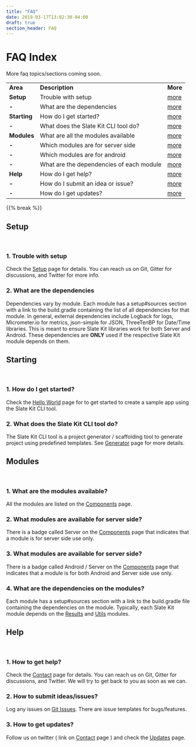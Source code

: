 ```yaml
---
title: "FAQ"
date: 2019-03-17T13:02:30-04:00
draft: true
section_header: FAQ
---
```



# FAQ Index
More faq topics/sections coming soon.

<table class="table table-bordered table-striped">
    <tr>
        <td><strong>Area</strong></td>
        <td><strong>Description</strong></td>
        <td><strong>More</strong></td>
    </tr>
    <tr>
        <td><strong>Setup</strong></td>
        <td>Trouble with setup</td>
        <td><a href="/info/faq#setup_trouble" class="more"><span class="btn btn-primary">more</span></a></td>
    </tr>
    <tr>
        <td><strong>-</strong></td>
        <td>What are the dependencies</td>
        <td><a href="/info/faq#setup_dependencies" class="more"><span class="btn btn-primary">more</span></a></td>
    </tr>
    <tr>
        <td><strong>Starting</strong></td>
        <td>How do I get started?</td>
        <td><a href="/info/faq#starting_start" class="more"><span class="btn btn-primary">more</span></a></td>
    </tr>
    <tr>
        <td><strong>-</strong></td>
        <td>What does the Slate Kit CLI tool do?</td>
        <td><a href="/info/faq#starting_cli" class="more"><span class="btn btn-primary">more</span></a></td>
    </tr>
    <tr>
        <td><strong>Modules</strong></td>
        <td>What are all the modules available</td>
        <td><a href="/info/faq#modules_list" class="more"><span class="btn btn-primary">more</span></a></td>
    </tr>
    <tr>
        <td><strong>-</strong></td>
        <td>Which modules are for server side</td>
        <td><a href="/info/faq#modules_server" class="more"><span class="btn btn-primary">more</span></a></td>
    </tr>
    <tr>
        <td><strong>-</strong></td>
        <td>Which modules are for android</td>
        <td><a href="/info/faq#modules_android" class="more"><span class="btn btn-primary">more</span></a></td>
    </tr>
    <tr>
        <td><strong>-</strong></td>
        <td>What are the dependencies of each module</td>
        <td><a href="/info/faq#modules_dependencies" class="more"><span class="btn btn-primary">more</span></a></td>
    </tr>
    <tr>
        <td><strong>Help</strong></td>
        <td>How do I get help?</td>
        <td><a href="/info/faq#help_overview" class="more"><span class="btn btn-primary">more</span></a></td>
    </tr>
    <tr>
        <td><strong>-</strong></td>
        <td>How do I submit an idea or issue?</td>
        <td><a href="/info/faq#help_submit" class="more"><span class="btn btn-primary">more</span></a></td>
    </tr>
    <tr>
        <td><strong>-</strong></td>
        <td>How do I get updates?</td>
        <td><a href="/info/faq#help_updates" class="more"><span class="btn btn-primary">more</span></a></td>
    </tr>
</table>
{{% break %}}


<section class="about">
  <div class="container">
      <div class="row ">
          <div class="text">
            <h1>Setup</h1><br/>
            <a id="setup_trouble" />
            <h3>1. Trouble with setup</h3>
            <p>
            Check the <a href="/start/setup">Setup</a> page for details. You can reach us on Git, Gitter for discussions, and Twitter for more info.
            </p>
            <a id="setup_dependencies" />
            <h3>2. What are the dependencies</h3>
            <p>Dependencies vary by module. Each module has a setup#sources section with a link to the build.gradle containing the list of all dependencies for that module. In general, external dependencies include Logback for logs, Micrometer.io for metrics, json-simple for JSON, ThreeTenBP for Date/Time libraries. This is meant to ensure Slate Kit libraries work for both Server and Android. These dependencies are <strong>ONLY</strong> used if the respective Slate Kit module depends on them.
            </p>
          </div>
      </div>
  </div>
</section>

<section class="about">
  <div class="container">
      <div class="row ">
          <div class="text">
            <h1>Starting</h1><br/>
            <a id="starting_start" />
            <h3>1. How do I get started?</h3>
            <p>
            Check the <a href="/start/hello_world">Hello World</a> page for to get started to create a sample app using the Slate Kit CLI tool.
            </p>
            <a id="starting_cli" />
            <h3>2. What does the Slate Kit CLI tool do?</h3>
            <p>The Slate Kit CLI tool is a project generator / scaffolding tool to generate project using predefined templates. See <a href="/start/generators">Generator</a> page for more details.
            </p>
          </div>
      </div>
  </div>
</section>

<section class="about">
  <div class="container">
      <div class="row ">
          <div class="text">
            <h1>Modules</h1><br/>
            <a id="modules_list" />
            <h3>1. What are the modules available?</h3>
            <p>All the modules are listed on the <a href="arch/overview">Components</a> page.
            </p>
            <a id="modules_server" />
            <h3>2. What modules are available for server side?</h3>
            <p>
            There is a badge called <span class="badge badge-light">Server</span> on the <a href="arch/overview">Components</a> page that indicates that a module is for server side use only.
            </p>
            <a id="modules_android" />
            <h3>3. What modules are available for server side?</h3>
            <p>
            There is a badge called <span class="badge badge-light">Android / Server</span> on the <a href="arch/overview">Components</a> page that indicates that a module is for both Android and Server side use only.
            </p>
            <a id="modules_dependencies" />
            <h3>4. What are the dependencies on the modules?</h2>
            <p>
            Each module has a setup#sources section with a link to the build.gradle file containing the dependencies on the module. Typically, each Slate Kit module depends on the <a href="arch/results">Results</a> and <a href="utils/overview">Utils</a> modules. 
            </p>
          </div>
      </div>
  </div>
</section>

<section class="about">
  <div class="container">
      <div class="row ">
          <div class="text">
            <h1>Help</h1><br/>
            <a id="help_overview" />
            <h3>1. How to get help?</h3>
            <p>
            Check the <a href="/info/contact">Contact</a> page for details. You can reach us on Git, Gitter for discussions, and Twitter. We will try to get back to you as soon as we can.
            </p>
            <a id="help_submit" />
            <h3>2. How to submit ideas/issues?</h3>
            <p>Log any issues on <a href="https://github.com/slatekit/slatekit/issues">Git Issues</a>. There are issue templates for bugs/features.
            </p>
            <a id="help_updates" />
            <h3>3. How to get updates?</h3>
            <p>Follow us on twitter ( link on <a href="/info/contact">Contact</a> page ) and check the <a href="/info/updates">Updates</a> page. 
            </p>
          </div>
      </div>
  </div>
</section>
